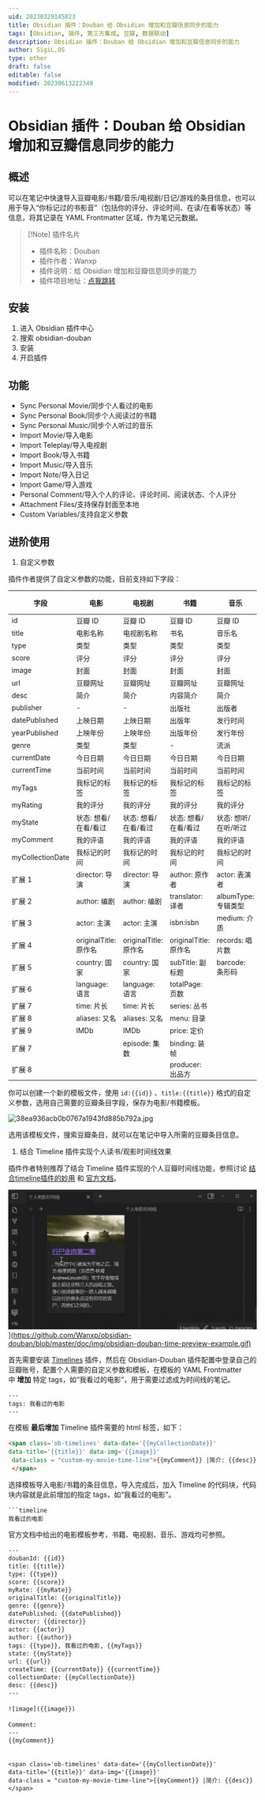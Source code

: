 ```yaml
---
uid: 20230329145823
title: Obsidian 插件：Douban 给 Obsidian 增加和豆瓣信息同步的能力
tags: [Obsidian, 插件, 第三方集成, 豆瓣, 数据联动]
description: Obsidian 插件：Douban 给 Obsidian 增加和豆瓣信息同步的能力
author: SigiL,OS
type: other
draft: false
editable: false
modified: 20230613222349
---
```


# Obsidian 插件：Douban 给 Obsidian 增加和豆瓣信息同步的能力

## 概述

可以在笔记中快速导入豆瓣电影/书籍/音乐/电视剧/日记/游戏的条目信息，也可以用于导入“你标记过的书影音”（包括你的评分、评论时间、在读/在看等状态）等信息，将其记录在 YAML Frontmatter 区域，作为笔记元数据。

> [!Note] 插件名片
> - 插件名称：Douban
> - 插件作者：Wanxp
> - 插件说明：给 Obsidian 增加和豆瓣信息同步的能力
> - 插件项目地址：[点我跳转](https://github.com/Wanxp/obsidian-douban)

## 安装

1. 进入 Obsidian 插件中心
2. 搜索 obsidian-douban
3. 安装
4. 开启插件

## 功能

- Sync Personal Movie/同步个人看过的电影
- Sync Personal Book/同步个人阅读过的书籍
- Sync Personal Music/同步个人听过的音乐
- Import Movie/导入电影
- Import Teleplay/导入电视剧
- Import Book/导入书籍
- Import Music/导入音乐
- Import Note/导入日记
- Import Game/导入游戏
- Personal Comment/导入个人的评论、评论时间、阅读状态、个人评分
- Attachment Files/支持保存封面至本地
- Custom Variables/支持自定义参数

## 进阶使用

1. 自定义参数

插件作者提供了自定义参数的功能，目前支持如下字段：

|字段|电影|电视剧|书籍|音乐|日记|游戏|广播|
|---|---|---|---|---|---|---|---|
|id|豆瓣 ID|豆瓣 ID|豆瓣 ID|豆瓣 ID|豆瓣 ID|豆瓣 ID|-|
|title|电影名称|电视剧名称|书名|音乐名|日记标题|游戏名称|-|
|type|类型|类型|类型|类型|类型|类型|-|
|score|评分|评分|评分|评分|评分|评分|-|
|image|封面|封面|封面|封面|图片|封面|-|
|url|豆瓣网址|豆瓣网址|豆瓣网址|豆瓣网址|豆瓣网址|豆瓣网址|-|
|desc|简介|简介|内容简介|简介|简介|简介|-|
|publisher|-|-|出版社|出版者|发布者|发行商|-|
|datePublished|上映日期|上映日期|出版年|发行时间|发布时间|发行日期|-|
|yearPublished|上映年份|上映年份|出版年份|发行年份|发布年份|发行年份|-|
|genre|类型|类型|-|流派|-|类型|-|
|currentDate|今日日期|今日日期|今日日期|今日日期|今日日期|今日日期||
|currentTime|当前时间|当前时间|当前时间|当前时间|当前时间|当前时间||
|myTags|我标记的标签|我标记的标签|我标记的标签|我标记的标签|-|我标记的标签||
|myRating|我的评分|我的评分|我的评分|我的评分|-|我的评分||
|myState|状态: 想看/在看/看过|状态: 想看/在看/看过|状态: 想看/在看/看过|状态: 想听/在听/听过|-|状态: 想玩/在玩/玩过||
|myComment|我的评语|我的评语|我的评语|我的评语|-|我的评语||
|myCollectionDate|我标记的时间|我标记的时间|我标记的时间|我标记的时间|-|我标记的时间||
|扩展 1|director: 导演|director: 导演|author: 原作者|actor: 表演者|author: 作者|aliases: 别名||
|扩展 2|author: 编剧|author: 编剧|translator: 译者|albumType: 专辑类型|authorUrl: 作者网址|developer: 开发商||
|扩展 3|actor: 主演|actor: 主演|isbn:isbn|medium: 介质|content: 日记内容|platform: 平台||
|扩展 4|originalTitle: 原作名|originalTitle: 原作名|originalTitle: 原作名|records: 唱片数||||
|扩展 5|country: 国家|country: 国家|subTitle: 副标题|barcode: 条形码||||
|扩展 6|language: 语言|language: 语言|totalPage: 页数|||||
|扩展 7|time: 片长|time: 片长|series: 丛书|||||
|扩展 8|aliases: 又名|aliases: 又名|menu: 目录|||||
|扩展 9|IMDb|IMDb|price: 定价|||||
|扩展 7||episode: 集数|binding: 装帧|||||
|扩展 8|||producer: 出品方||||

你可以创建一个新的模板文件，使用 `id:{{id}}` 、`title:{{title}}` 格式的自定义参数，选用自己需要的豆瓣条目字段，保存为电影/书籍模板。

![38ea936acb0b0767a1943fd885b792a.jpg](https://cdn.pkmer.cn/images/38ea936acb0b0767a1943fd885b792a.jpg!pkmer)

选用该模板文件，搜索豆瓣条目，就可以在笔记中导入所需的豆瓣条目信息。

1. 结合 Timeline 插件实现个人读书/观影时间线效果

插件作者特别推荐了结合 Timeline 插件实现的个人豆瓣时间线功能，参照讨论 [结合timeline插件的妙用](https://github.com/Wanxp/obsidian-douban/issues/19#issuecomment-1428307130) 和 [官方文档](https://github.com/Wanxp/obsidian-douban/blob/master/doc/Obsidian-Douban-TimeLine.md)。

![](https://github.com/Wanxp/obsidian-douban/raw/master/doc/img/obsidian-douban-time-preview-example.gif)](<https://github.com/Wanxp/obsidian-douban/blob/master/doc/img/obsidian-douban-time-preview-example.gif)>

首先需要安装 [Timelines](https://github.com/Darakah/obsidian-timelines) 插件，然后在 Obsidian-Douban 插件配置中登录自己的豆瓣账号，配置个人需要的自定义参数和模板，在模板的 YAML Frontmatter 中 **增加** 特定 tags，如“我看过的电影”，用于需要过滤成为时间线的笔记。

````
---
tags: 我看过的电影
---
````

在模板 **最后增加** Timeline 插件需要的 html 标签，如下：

````html
<span class='ob-timelines' data-date='{{myCollectionDate}}' 
data-title='{{title}}' data-img='{{image}}'
 data-class = "custom-my-movie-time-line">{{myComment}} |简介: {{desc}}
 </span> 
````

选择模板导入电影/书籍的条目信息，导入完成后，加入 Timeline 的代码块，代码块内容就是此前增加的指定 tags，如“我看过的电影”。

````
```timeline
我看过的电影
````

官方文档中给出的电影模板参考，书籍、电视剧、音乐、游戏均可参照。

````
---
doubanId: {{id}}
title: {{title}}
type: {{type}}
score: {{score}}
myRate: {{myRate}}
originalTitle: {{originalTitle}}
genre: {{genre}}
datePublished: {{datePublished}}
director: {{director}}
actor: {{actor}}
author: {{author}}
tags: {{type}}, 我看过的电影, {{myTags}}
state: {{myState}}
url: {{url}}
createTime: {{currentDate}} {{currentTime}}
collectionDate: {{myCollectionDate}}
desc: {{desc}}
---

![image]({{image}})

Comment: 
---
{{myComment}}


<span class='ob-timelines' data-date='{{myCollectionDate}}'
data-title='{{title}}' data-img='{{image}}'
data-class = "custom-my-movie-time-line">{{myComment}} |简介: {{desc}}
</span> 
````